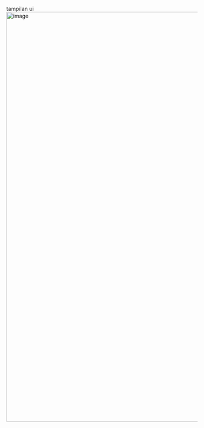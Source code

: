 tampilan ui <img width="1920" height="1080" alt="image" src="https://github.com/user-attachments/assets/d0062c80-7b90-4d78-9557-be704615c856" />
